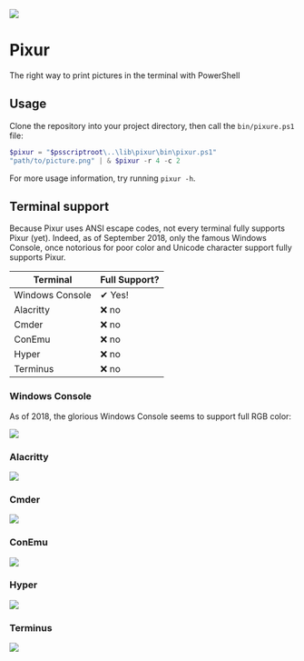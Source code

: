 
![](https://raw.githubusercontent.com/lptstr/lptstr-images/master/screenshots/projects/pixur/propoganda.JPG)
# Pixur
The right way to print pictures in the terminal with PowerShell

## Usage
Clone the repository into your project directory, then call the `bin/pixure.ps1` file:
```powershell
$pixur = "$psscriptroot\..\lib\pixur\bin\pixur.ps1"
"path/to/picture.png" | & $pixur -r 4 -c 2
```

For more usage information, try running `pixur -h`.

## Terminal support
Because Pixur uses ANSI escape codes, not every terminal fully supports Pixur (yet). Indeed, as of September 2018, only the famous Windows Console, once notorious for poor color and Unicode character support fully supports Pixur.

|Terminal|Full Support?|
|--------|---------|
|Windows Console|  ✔ Yes! |
|Alacritty|  ❌ no |
|Cmder|  ❌ no |
|ConEmu|  ❌ no |
|Hyper|  ❌ no |
|Terminus|  ❌ no |

### Windows Console
As of 2018, the glorious Windows Console seems to support full RGB color:

![](https://raw.githubusercontent.com/lptstr/lptstr-images/master/screenshots/projects/pixur/conhost_win10.JPG)

### Alacritty

![](https://raw.githubusercontent.com/lptstr/lptstr-images/master/screenshots/projects/pixur/alacritty.JPG)

### Cmder

![](https://raw.githubusercontent.com/lptstr/lptstr-images/master/screenshots/projects/pixur/cmder.JPG)

### ConEmu

![](https://raw.githubusercontent.com/lptstr/lptstr-images/master/screenshots/projects/pixur/conemu.JPG)

### Hyper

![](https://raw.githubusercontent.com/lptstr/lptstr-images/master/screenshots/projects/pixur/hyper.JPG)

### Terminus

![](https://raw.githubusercontent.com/lptstr/lptstr-images/master/screenshots/projects/pixur/terminus.JPG)
